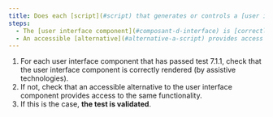 ```yaml
---
title: Does each [script](#script) that generates or controls a [user interface component](#composant-d-interface) respect one of these conditions
steps:
  - The [user interface component](#composant-d-interface) is [correctly rendered](#correctly-rendered-by-assistive-technologies) by assistive technologies.
  - An accessible [alternative](#alternative-a-script) provides access to the same functionality.
---
```


1. For each user interface component that has passed test 7.1.1, check that the user interface component is correctly rendered (by assistive technologies).
2. If not, check that an accessible alternative to the user interface component provides access to the same functionality.
3. If this is the case, **the test is validated**.
